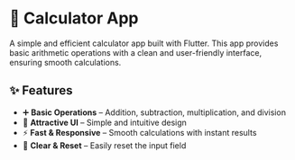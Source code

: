 # 🧮 Calculator App  

A simple and efficient calculator app built with Flutter. This app provides basic arithmetic operations with a clean and user-friendly interface, ensuring smooth calculations.  

## ✨ Features  
- ➕ **Basic Operations** – Addition, subtraction, multiplication, and division  
- 🎨 **Attractive UI** – Simple and intuitive design  
- ⚡ **Fast & Responsive** – Smooth calculations with instant results  
- 🔄 **Clear & Reset** – Easily reset the input field  

